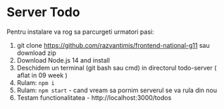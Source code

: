 # Server Todo

Pentru instalare va rog sa parcurgeti urmatori pasi:

1. git clone https://github.com/razvantimis/frontend-national-g11 sau download zip
1. Download Node.js 14 and install
1. Deschidem un terminal (git bash sau cmd) in directorul todo-server ( aflat in 09 week )
1. Rulam: `npm i`
1. Rulam: `npm start` - cand vream sa pornim serverul se va rula din nou
1. Testam functionalitatea - http://localhost:3000/todos
